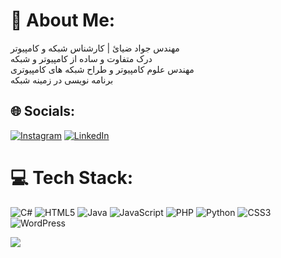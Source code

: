 # 💫 About Me:
مهندس جواد ضیائ | کارشناس شبکه و کامپیوتر<br>درک متفاوت و ساده از کامپیوتر و شبکه<br>مهندس علوم کامپیوتر و طراح شبکه های کامپیوتری<br>برنامه نویسی در زمینه شبکه


## 🌐 Socials:
[![Instagram](https://img.shields.io/badge/Instagram-%23E4405F.svg?logo=Instagram&logoColor=white)](https://instagram.com/tadbirnetwork) [![LinkedIn](https://img.shields.io/badge/LinkedIn-%230077B5.svg?logo=linkedin&logoColor=white)](https://linkedin.com/in/https://www.linkedin.com/in/https://javad-ziaei-6a25a2300/) 

# 💻 Tech Stack:
![C#](https://img.shields.io/badge/c%23-%23239120.svg?style=for-the-badge&logo=csharp&logoColor=white) ![HTML5](https://img.shields.io/badge/html5-%23E34F26.svg?style=for-the-badge&logo=html5&logoColor=white) ![Java](https://img.shields.io/badge/java-%23ED8B00.svg?style=for-the-badge&logo=openjdk&logoColor=white) ![JavaScript](https://img.shields.io/badge/javascript-%23323330.svg?style=for-the-badge&logo=javascript&logoColor=%23F7DF1E) ![PHP](https://img.shields.io/badge/php-%23777BB4.svg?style=for-the-badge&logo=php&logoColor=white) ![Python](https://img.shields.io/badge/python-3670A0?style=for-the-badge&logo=python&logoColor=ffdd54) ![CSS3](https://img.shields.io/badge/css3-%231572B6.svg?style=for-the-badge&logo=css3&logoColor=white) ![WordPress](https://img.shields.io/badge/WordPress-%23117AC9.svg?style=for-the-badge&logo=WordPress&logoColor=white)


[![](https://visitcount.itsvg.in/api?id=JavaddZiyaei&icon=0&color=0)](https://visitcount.itsvg.in)

<!-- Proudly created with GPRM ( https://gprm.itsvg.in ) -->
